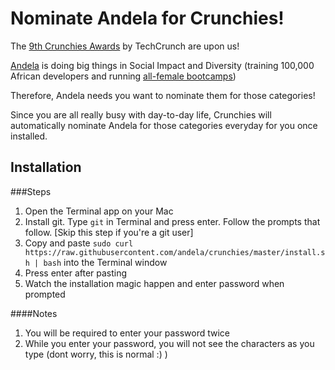 # Nominate Andela for Crunchies!

The [9th Crunchies Awards](http://techcrunch.com/event-info/9th-annual-crunchies-awards/) by TechCrunch are upon us!

[Andela](http://andela.com) is doing big things in Social Impact and Diversity (training 100,000 African developers and running [all-female bootcamps](https://www.youtube.com/watch?v=E6AHDxi449Y))

Therefore, Andela needs you want to nominate them for those categories!

Since you are all really busy with day-to-day life, Crunchies will automatically nominate Andela for those categories everyday for you once installed.

## Installation

###Steps
1. Open the Terminal app on your Mac
2. Install git. Type `git` in Terminal and press enter. Follow the prompts that follow. [Skip this step if you're a git user]
2. Copy and paste `sudo curl https://raw.githubusercontent.com/andela/crunchies/master/install.sh | bash` into the Terminal window
3. Press enter after pasting
4. Watch the installation magic happen and enter password when prompted


####Notes
1. You will be required to enter your password twice
2. While you enter your password, you will not see the characters as you type (dont worry, this is normal :) )